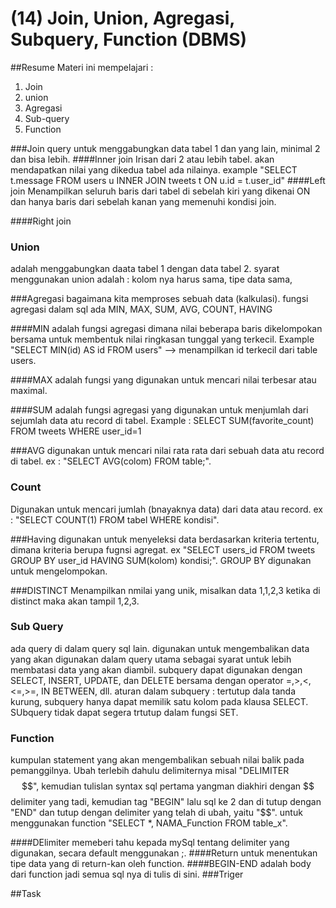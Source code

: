 # (14) Join, Union, Agregasi, Subquery, Function (DBMS)
##Resume
Materi ini mempelajari :
1. Join
2. union
3. Agregasi
4. Sub-query
5. Function

###Join
query untuk menggabungkan data tabel 1 dan yang lain, minimal 2 dan bisa lebih. 
####Inner join
Irisan dari 2 atau lebih tabel. akan mendapatkan nilai yang dikedua tabel ada nilainya. 
example "SELECT t.message FROM users u INNER JOIN tweets t ON u.id = t.user_id"
####Left join
Menampilkan seluruh baris dari tabel di sebelah kiri yang dikenai ON dan hanya baris dari sebelah kanan yang memenuhi kondisi join. 

####Right join

### Union
adalah menggabungkan daata tabel 1 dengan data tabel 2. syarat menggunakan union adalah : kolom nya harus sama, tipe data sama, 

###Agregasi
bagaimana kita memproses sebuah data (kalkulasi). fungsi agregasi dalam sql ada MIN, MAX, SUM, AVG, COUNT, HAVING

####MIN
adalah fungsi agregasi dimana nilai beberapa baris dikelompokan bersama untuk membentuk nilai ringkasan tunggal yang terkecil.
Example "SELECT MIN(id) AS id FROM users" --> menampilkan id terkecil dari table users.

####MAX
adalah fungsi yang digunakan untuk mencari nilai terbesar atau maximal.

####SUM
adalah fungsi agregasi yang digunakan untuk menjumlah dari sejumlah data atu record di tabel.
Example : SELECT SUM(favorite_count) FROM tweets WHERE user_id=1

###AVG
digunakan untuk mencari nilai rata rata dari sebuah data atu record di tabel. ex : "SELECT AVG(colom) FROM table;".

### Count
Digunakan untuk mencari jumlah (bnayaknya data) dari data atau record. ex : "SELECT COUNT(1) FROM tabel WHERE kondisi".

###Having
digunakan untuk menyeleksi data berdasarkan kriteria tertentu, dimana kriteria berupa fugnsi agregat. ex "SELECT users_id FROM tweets GROUP BY user_id HAVING SUM(kolom) kondisi;". 
GROUP BY digunakan untuk mengelompokan.

###DISTINCT
Menampilkan nmilai yang unik, misalkan data 1,1,2,3 ketika di distinct maka akan tampil 1,2,3.

### Sub Query
ada query di dalam query sql lain. digunakan untuk mengembalikan data yang akan digunakan dalam query utama sebagai syarat untuk lebih membatasi data yang akan diambil.
subquery dapat digunakan dengan SELECT, INSERT, UPDATE, dan DELETE bersama dengan operator =,>,<,<=,>=, IN BETWEEN, dll. aturan dalam subquery : tertutup dala tanda kurung,
subquery hanya dapat memilik satu kolom pada klausa SELECT. SUbquery tidak dapat segera trtutup dalam fungsi SET.

### Function
kumpulan statement yang akan mengembalikan sebuah nilai balik pada pemanggilnya. Ubah terlebih dahulu delimiternya misal "DELIMITER $$", kemudian tulislan syntax sql pertama
yangman diakhiri dengan $$ delimiter yang tadi, kemudian tag "BEGIN" lalu sql ke 2 dan di tutup dengan "END" dan tutup dengan delimiter yang telah di ubah, yaitu "$$". 
untuk menggunakan function "SELECT *, NAMA_Function FROM table_x".

####DElimiter
memeberi tahu kepada mySql tentang delimiter yang digunakan, secara default menggunakan ;. 
####Return
untuk menentukan tipe data yang di return-kan oleh function.
####BEGIN-END
adalah body dari function jadi semua sql nya di tulis di sini.
###Triger

##Task
